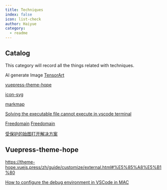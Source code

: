 ```yaml
---
title: Techniques
index: false
icon: list-check
author: Haiyue
category:
  - readme
---
```


## Catalog

This category will record all the things related with techniques.

AI generate Image
[TensorArt](https://tensor.art/)

[vuepress-theme-hope](https://theme-hope.vuejs.press/)

[icon-svg](https://www.svgviewer.dev/s/481125/docker)

[markmap](https://marketplace.visualstudio.com/items?itemName=gera2ld.markmap-vscode)

[Solving the executable file cannot execute in vscode terminal](https://bobbyhadz.com/blog/yarn-cannot-be-loaded-running-scripts-disabled)

[Freedomain](https://www.freedidi.com/9982.html)
[Freedomain](https://www.dynadot.com/register-your-free-link-domain)

[受保护的始图打开解决方案](https://support.microsoft.com/zh-cn/office/%E4%BB%80%E4%B9%88%E6%98%AF%E5%8F%97%E4%BF%9D%E6%8A%A4%E7%9A%84%E8%A7%86%E5%9B%BE-d6f09ac7-e6b9-4495-8e43-2bbcdbcb6653)


## Vuepress-theme-hope
https://theme-hope.vuejs.press/zh/guide/customize/external.html#%E5%85%A8%E5%B1%80


[How to configure the debug environment in VSCode in MAC](https://medium.com/gdplabs/build-and-debug-c-on-visual-studio-code-for-mac-77e05537105e)